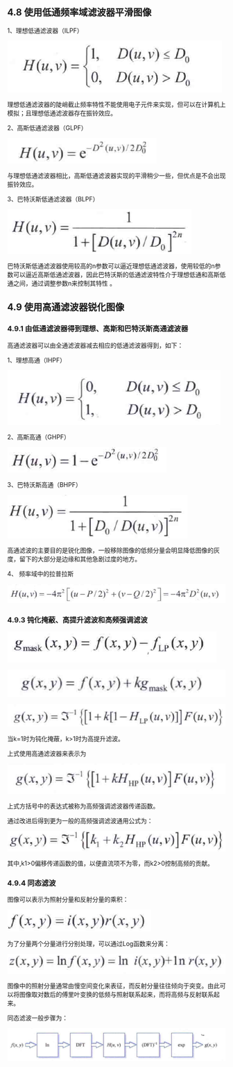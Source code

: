 ## 4.8 使用低通频率域滤波器平滑图像

1、理想低通滤波器（ILPF）

![image-20230505173102022](4.8-4.9/image-20230505173102022.png)

理想低通滤波器的陡峭截止频率特性不能使用电子元件来实现，但可以在计算机上模拟；且理想低通滤波器存在振铃效应。

2、高斯低通滤波器（GLPF）

![image-20230505173430531](4.8-4.9/image-20230505173430531.png)

与理想低通滤波器相比，高斯低通滤波器实现的平滑稍少一些，但优点是不会出现振铃效应。



3、巴特沃斯低通滤波器（BLPF）

![image-20230505173634805](4.8-4.9/image-20230505173634805.png)

巴特沃斯低通滤波器使用较高的n参数可以逼近理想低通滤波器，使用较低的n参数可以逼近高斯低通滤波器，因此巴特沃斯的低通滤波特性介于理想低通和高斯低通之间，通过调整参数n来控制其特性 。

## 4.9 使用高通滤波器锐化图像

### 4.9.1 由低通滤波器得到理想、高斯和巴特沃斯高通滤波器

高通滤波器可以由全通滤波器减去相应的低通滤波器得到，如下：

1、理想高通（IHPF）

![image-20230505174154224](4.8-4.9/image-20230505174154224.png)

2、高斯高通（GHPF）

![image-20230505174228460](4.8-4.9/image-20230505174228460.png)

3、巴特沃斯高通（BHPF）

![image-20230505174256915](4.8-4.9/image-20230505174256915.png)



高通滤波的主要目的是锐化图像，一般移除图像的低频分量会明显降低图像的灰度，留下的大部分是边缘和其他急剧过度的地方。

4、 频率域中的拉普拉斯

![image-20230505175532688](4.8-4.9/image-20230505175532688.png)

### 4.9.3 钝化掩蔽、高提升滤波和高频强调滤波

![image-20230505175901002](4.8-4.9/image-20230505175901002.png)

![image-20230505175915707](4.8-4.9/image-20230505175915707.png)

![image-20230505180018273](4.8-4.9/image-20230505180018273.png)

当k=1时为钝化掩蔽，k>1时为高提升滤波。

上式使用高通滤波器来表示为

![image-20230505180201402](4.8-4.9/image-20230505180201402.png)

上式方括号中的表达式被称为高频强调滤波器传递函数。

通过改进后得到更为一般的高频强调滤波通用公式为：

![image-20230505180529064](4.8-4.9/image-20230505180529064.png)

其中,k1>0偏移传递函数的值，以便直流项不为零，而k2>0控制高频的贡献。



### 4.9.4 同态滤波

图像可以表示为照射分量和反射分量的乘积：

![image-20230505180848678](4.8-4.9/image-20230505180848678.png)

为了分量两个分量进行分别处理，可以通过Log函数来分离：

![image-20230505180935289](4.8-4.9/image-20230505180935289.png)

图像中的照射分量通常由慢空间变化来表征，而反射分量往往倾向于突变。由此可以将图像取对数后的傅里叶变换的低频与照射联系起来，而将高频与反射联系起来。

同态滤波一般步骤为：

![image-20230505181451619](4.8-4.9/image-20230505181451619.png)

